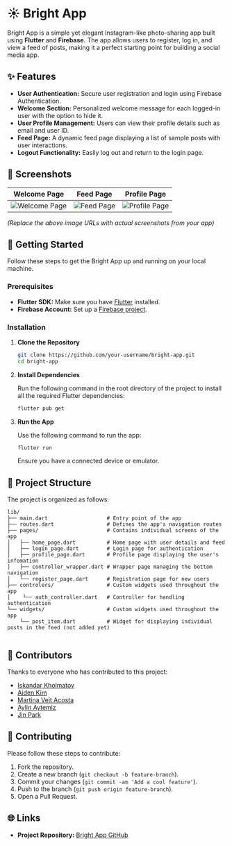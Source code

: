 # ☀️ Bright App

Bright App is a simple yet elegant Instagram-like photo-sharing app built using **Flutter** and **Firebase**. The app allows users to register, log in, and view a feed of posts, making it a perfect starting point for building a social media app.

## ✨ Features

- **User Authentication:** Secure user registration and login using Firebase Authentication.
- **Welcome Section:** Personalized welcome message for each logged-in user with the option to hide it.
- **User Profile Management:** Users can view their profile details such as email and user ID.
- **Feed Page:** A dynamic feed page displaying a list of sample posts with user interactions.
- **Logout Functionality:** Easily log out and return to the login page.

## 📱 Screenshots

| Welcome Page                          | Feed Page                               | Profile Page                            |
| ------------------------------------- | --------------------------------------- | --------------------------------------- |
| ![Welcome Page](https://via.placeholder.com/300x600) | ![Feed Page](https://via.placeholder.com/300x600) | ![Profile Page](https://via.placeholder.com/300x600) |

_(Replace the above image URLs with actual screenshots from your app)_

## 🚀 Getting Started

Follow these steps to get the Bright App up and running on your local machine.

### Prerequisites

- **Flutter SDK:** Make sure you have [Flutter](https://flutter.dev) installed.
- **Firebase Account:** Set up a [Firebase project](https://firebase.google.com/).

### Installation

1. **Clone the Repository**

   ```bash
   git clone https://github.com/your-username/bright-app.git
   cd bright-app
   ```

2. **Install Dependencies**

   Run the following command in the root directory of the project to install all the required Flutter dependencies:

   ```bash
   flutter pub get
   ```

3. **Run the App**

   Use the following command to run the app:

   ```bash
   flutter run
   ```

   Ensure you have a connected device or emulator.

## 📂 Project Structure

The project is organized as follows:

```
lib/
├── main.dart                   # Entry point of the app
├── routes.dart                 # Defines the app's navigation routes
├── pages/                      # Contains individual screens of the app
│   ├── home_page.dart          # Home page with user details and feed
│   ├── login_page.dart         # Login page for authentication
│   ├── profile_page.dart       # Profile page displaying the user's infomation
│   ├── controller_wrapper.dart # Wrapper page managing the bottom navigation
│   └── register_page.dart      # Registration page for new users
├── controlers/                 # Custom widgets used throughout the app
│    └── auth_controller.dart   # Controller for handling authentication
└── widgets/                    # Custom widgets used throughout the app
    └── post_item.dart          # Widget for displaying individual posts in the feed (not added yet)  
    
```

## 👥 Contributors

Thanks to everyone who has contributed to this project:

- [Iskandar Kholmatov](https://github.com/rednaksiii)
- [Aiden Kim](https://github.com/)
- [Martina Veit Acosta](https://github.com/tinaveit)
- [Aylin Aytemiz](https://github.com/)
- [Jin Park](https://github.com/)

## 🤝 Contributing

Please follow these steps to contribute:

1. Fork the repository.
2. Create a new branch (`git checkout -b feature-branch`).
3. Commit your changes (`git commit -am 'Add a cool feature'`).
4. Push to the branch (`git push origin feature-branch`).
5. Open a Pull Request.


## 🌐 Links

- **Project Repository:** [Bright App GitHub](https://github.com/rednaksiii/brightapp)
